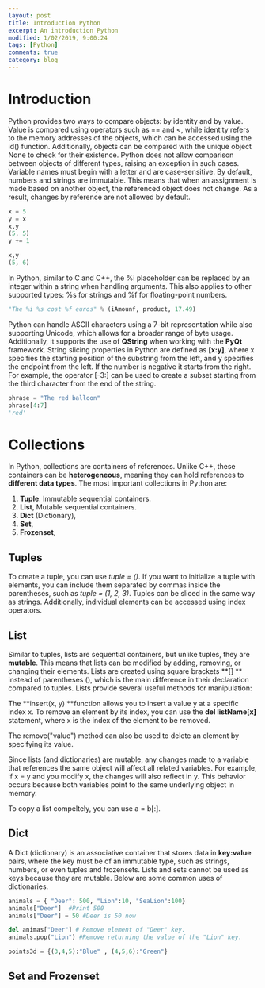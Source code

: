 ```yaml
---
layout: post
title: Introduction Python
excerpt: An introduction Python
modified: 1/02/2019, 9:00:24
tags: [Python]
comments: true
category: blog
---
```


# Introduction

Python provides two ways to compare objects: by identity and by value. Value is compared using operators such as == and <, while identity refers to the memory addresses of the objects, which can be accessed using the id() function. Additionally, objects can be compared with the unique object None to check for their existence. Python does not allow comparison between objects of different types, raising an exception in such cases. Variable names must begin with a letter and are case-sensitive. By default, numbers and strings are immutable. This means that when an assignment is made based on another object, the referenced object does not change. As a result, changes by reference are not allowed by default.

````python
x = 5
y = x
x,y
(5, 5)
y += 1

x,y
(5, 6)
````

In Python, similar to C and C++, the %i placeholder can be replaced by an integer within a string when handling arguments. This also applies to other supported types: %s for strings and %f for floating-point numbers.

````python
"The %i %s cost %f euros" % (iAmounf, product, 17.49)
````
Python can handle ASCII characters using a 7-bit representation while also supporting Unicode, which allows for a broader range of byte usage. Additionally, it supports the use of **QString** when working with the **PyQt** framework. String slicing properties in Python are defined as **[x:y]**, where x specifies the starting position of the substring from the left, and y specifies the endpoint from the left. If the number is negative it starts from the right. For example, the operator [-3:] can be used to create a subset starting from the third character from the end of the string.

````python
phrase = "The red balloon"
phrase[4:7]
'red'
````
# Collections
In Python, collections are containers of references. Unlike C++, these containers can be **heterogeneous**, meaning they can hold references to **different data types**. The most important collections in Python are:

1. **Tuple**: Immutable sequential containers.
2. **List**, Mutable sequential containers.
3. **Dict** (Dictionary),
4. **Set**,
5. **Frozenset**,

## Tuples
To create a tuple, you can use _tuple = ()_. If you want to initialize a tuple with elements, you can include them separated by commas inside the parentheses, such as _tuple = (1, 2, 3)_. Tuples can be sliced in the same way as strings. Additionally, individual elements can be accessed using index operators.

## List
Similar to tuples, lists are sequential containers, but unlike tuples, they are **mutable**. This means that lists can be modified by adding, removing, or changing their elements. Lists are created using square brackets **[] ** instead of parentheses (), which is the main difference in their declaration compared to tuples. Lists provide several useful methods for manipulation:

The **insert(x, y) **function allows you to insert a value y at a specific index x.
To remove an element by its index, you can use the **del listName[x]** statement, where x is the index of the element to be removed.

The remove("value") method can also be used to delete an element by specifying its value.

Since lists (and dictionaries) are mutable, any changes made to a variable that references the same object will affect all related variables. For example, if x = y and you modify x, the changes will also reflect in y. This behavior occurs because both variables point to the same underlying object in memory.

To copy a list compeltely, you can use a = b[:].

## Dict
A Dict (dictionary) is an associative container that stores data in **key:value** pairs, where the key must be of an immutable type, such as strings, numbers, or even tuples and frozensets. Lists and sets cannot be used as keys because they are mutable. Below are some common uses of dictionaries.

````python
animals = { "Deer": 500, "Lion":10, "SeaLion":100}
animals["Deer"]  #Print 500
animals["Deer"] = 50 #Deer is 50 now

del animas["Deer"] # Remove element of "Deer" key.
animals.pop("Lion") #Remove returning the value of the "Lion" key.

points3d = {(3,4,5):"Blue" , (4,5,6):"Green"}
````

## Set and Frozenset
